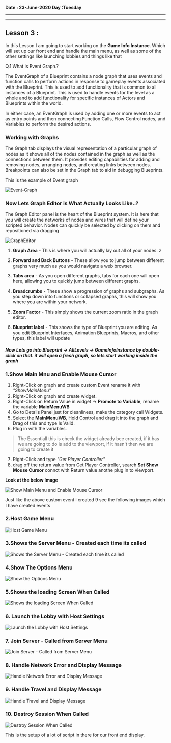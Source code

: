 **Date : 23-June-2020
Day :Tuesday**
****
****
## Lesson 3 :

In this Lesson I am going to start working on the **Game Info Instance**. Which will set up our front end and handle the main menu, as well as some of the other settings like launching lobbies and things like that

Q.1 What is Event Graph.?

The EventGraph of a Blueprint contains a node graph that uses events and function calls to perform actions in response to gameplay events associated with the Blueprint. This is used to add functionality that is common to all instances of a Blueprint. This is used to handle events for the level as a whole and to add functionality for specific instances of Actors and Blueprints within the world.

In either case, an EventGraph is used by adding one or more events to act as entry points and then connecting Function Calls, Flow Control nodes, and Variables to perform the desired actions.

### Working with Graphs

The Graph tab displays the visual representation of a particular graph of nodes as it shows all of the nodes contained in the graph as well as the connections between them. It provides editing capabilities for adding and removing nodes, arranging nodes, and creating links between nodes. Breakpoints can also be set in the Graph tab to aid in debugging Blueprints.

This is the example of Event graph

![Event-Graph](https://docs.unrealengine.com/Images/Engine/Blueprints/UserGuide/EventGraph/k2_graphview.webp)

### **Now Lets Graph Editor is What Actually Looks Like..?**

The Graph Editor panel is the heart of the Blueprint system. It is here that you will create the networks of nodes and wires that will define your scripted behavior. Nodes can quickly be selected by clicking on them and repositioned via dragging

![GraphEditor](https://docs.unrealengine.com/Images/Engine/Blueprints/Editor/UIComponents/GraphEditor/GraphEditor.webp)

1. **Graph Area** - This is where you will actually lay out all of your nodes.
z
2. **Forward and Back Buttons** - These allow you to jump between different graphs very much as you would navigate a web browser.

3. **Tabs area** - As you open different graphs, tabs for each one will open here, allowing you to quickly jump between different graphs.

4. **Breadcrumbs** - These show a progression of graphs and subgraphs. As you step down into functions or collapsed graphs, this will show you where you are within your network.

5. **Zoom Factor** - This simply shows the current zoom ratio in the graph editor.

6. **Blueprint label** - This shows the type of Blueprint you are editing. As you edit Blueprint Interfaces, Animation Blueprints, Macros, and other types, this label will update


#### *Now Lets go into Blueprint -> AllLevels -> GameInfoInstance by double-click on that. it will open a fresh graph, so lets start working inside the graph*



### 1.**Show Main Mnu and Enable Mouse Cursor**
1. Right-Click on graph and create custom Event rename it with *"ShowMainMenu"*        
2. Right-Click on graph and create widget.
3. Right-Click on Return Value in widget -> **Promote to Variable**, rename the variable **MainMenuWB**
4. Go to Details Panel just for cleanliness, make the category call Widgets.
5. Select the **MainMenuWB**, Hold Control and drag it into the graph and Drag of this and type Is Valid.
6. Plug in with the variables.

>The Essentiall this is check the widget already bee created, if it has we are going to do is add to the viewport, if it hasn't then we are going to create it

7. Right-Click and type *"Get Player Controller"*
8. drag off the return value from Get Player Controller, search **Set Show Mouse Cursor** connct with Return value anothe plug in to viewport.

**Look at the below Image** 

![Show Main Menu and Enable Mouse Cursor](https://user-images.githubusercontent.com/67138369/85398940-91311180-b573-11ea-946e-f7c5d918834d.png)

Just like the above custom event i created 9 see the following images which I have created events

### 2.**Host Game Menu** 

![Host Game Menu](https://user-images.githubusercontent.com/67138369/85399488-875bde00-b574-11ea-9cec-17077562e095.png)

### 3.**Shows the Server Menu -  Created each time its called**

![Shows the Server Menu -  Created each time its called](https://user-images.githubusercontent.com/67138369/85399704-dbff5900-b574-11ea-86cb-e2c8b9de2898.png)

### 4.**Show The Options Menu**

![Show the Options Menu](https://user-images.githubusercontent.com/67138369/85399843-1b2daa00-b575-11ea-8ae7-29517d5792a3.png)

### 5.**Shows the loading Screen When Called**

![Shows the loading Screen When Called](https://user-images.githubusercontent.com/67138369/85400051-6fd12500-b575-11ea-91ed-af03fad2a188.png)

### 6. **Launch the Lobby with Host Settings**

![Launch the Lobby with Host Settings](https://user-images.githubusercontent.com/67138369/85400279-cb9bae00-b575-11ea-8741-0c408cbc64fb.png)

### 7. **Join Server - Called from Server Menu**

![Join Server - Called from Server Menu](https://user-images.githubusercontent.com/67138369/85400461-0ef61c80-b576-11ea-8839-2941ed8befcf.png)

### 8. **Handle Network Error and Display Message**

![Handle Network Error and Display Message](https://user-images.githubusercontent.com/67138369/85400606-4f559a80-b576-11ea-9182-5b058601fb04.png)

### 9. **Handle Travel and Display Message**

![Handle Travel and Display Message](https://user-images.githubusercontent.com/67138369/85400754-8deb5500-b576-11ea-8066-3580c402c4c8.png)

### 10. **Destroy Session When Called**

![Destroy Session When Called](https://user-images.githubusercontent.com/67138369/85400918-c9861f00-b576-11ea-8b0a-1b79d7a6461e.png)

This is the setup of a lot of script in there for our front end display.
